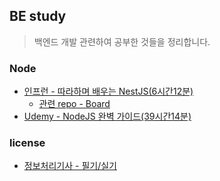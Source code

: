 ## BE study

> 백엔드 개발 관련하여 공부한 것들을 정리합니다.

### Node

- [인프런 - 따라하며 배우는 NestJS(6시간12분)](https://hyoon-share.notion.site/NestJS-6-12-43f2c09bfe5b4870ae5025eb32b6e345?pvs=4)
  - [관련 repo - Board](https://github.com/bbahna/Board)
- [Udemy - NodeJS 완벽 가이드(39시간14분)](/express/README.md)

<!-- ### Java

- [[enter] 김영한의 자바 입문 - 코드로 시작하는 자바 첫걸음(12시간51분)](https://inf.run/2zsZz)
- [[basic] 김영한의 실전 자바 - 기본편(16시간51분)](https://inf.run/YQbQJ)
- [[medium_1] 김영한의 실전 자바 - 중급 1편(19시간 20분)](https://inf.run/x9XDk)
- [[medium_2] 김영한의 실전 자바 - 중급 2편(19시간 24분)](https://inf.run/6YjpE)
- [[deep_1] 김영한의 실전 자바 - 고급 1편, 멀티스레드와 동시성(20시간 48분)](https://inf.run/NC7kS)
- [[deep_2] 김영한의 실전 자바 - 고급 2편, I/O, 네트워크, 리플렉션
  (21시간 35분)](https://inf.run/tfsrE)
- [+자바 ORM 표준 JPA 프로그래밍 - 기본편(16시간3분) | 김영한](https://inf.run/wH54U)

### Spring

- [스프링 입문 - 코드로 배우는 스프링 부트, 웹 MVC, DB 접근 기술(5시간 21분) | 김영한](https://inf.run/hivx6)
- [스프링 핵심 원리 - 기본편(12시간 5분) | 김영한](https://inf.run/kCYMv)
- [스프링 DB 1편 - 데이터 접근 핵심 원리(10시간 4분) | 김영한](https://inf.run/AomUA)
- [스프링 DB 2편 - 데이터 접근 활용 기술(13시간 59분) | 김영한](https://inf.run/wREBZ)
- [스프링 MVC 1편 - 백엔드 웹 개발 핵심 기술(15시간 22분) | 김영한](https://inf.run/Gmptq)
- [스프링 MVC 2편 - 백엔드 웹 개발 활용 기술(21시간 5분) | 김영한](https://inf.run/GMo43)
- [스프링부트 개념정리(이론)(4시간 5분) | 최주호](https://inf.run/YztX)
- [스프링부트 시큐리티 & JWT 강의(8시간 28분) | 최주호](https://inf.run/13oM)
- [실전! 스프링 부트와 JPA 활용1 - 웹 애플리케이션 개발(7시간 44분) | 김영한](https://inf.run/hhEvV)
- [실전! 스프링 부트와 JPA 활용2 - API 개발과 성능 최적화(6시간 35분) | 김영한](https://inf.run/CU9mR) -->

### license

- [정보처리기사 - 필기/실기](/license/README.md)
